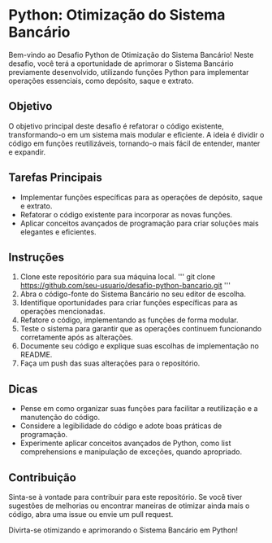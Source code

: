 # Python: Otimização do Sistema Bancário
Bem-vindo ao Desafio Python de Otimização do Sistema Bancário! Neste desafio, você terá a oportunidade de aprimorar o Sistema Bancário previamente desenvolvido, utilizando funções Python para implementar operações essenciais, como depósito, saque e extrato.

## Objetivo
O objetivo principal deste desafio é refatorar o código existente, transformando-o em um sistema mais modular e eficiente. A ideia é dividir o código em funções reutilizáveis, tornando-o mais fácil de entender, manter e expandir.

## Tarefas Principais
* Implementar funções específicas para as operações de depósito, saque e extrato.
* Refatorar o código existente para incorporar as novas funções.
* Aplicar conceitos avançados de programação para criar soluções mais elegantes e eficientes.
  
## Instruções
1. Clone este repositório para sua máquina local.
'''
git clone https://github.com/seu-usuario/desafio-python-bancario.git
'''
2. Abra o código-fonte do Sistema Bancário no seu editor de escolha.
3. Identifique oportunidades para criar funções específicas para as operações mencionadas.
4. Refatore o código, implementando as funções de forma modular.
5. Teste o sistema para garantir que as operações continuem funcionando corretamente após as alterações.
6. Documente seu código e explique suas escolhas de implementação no README.
7. Faça um push das suas alterações para o repositório.
## Dicas
* Pense em como organizar suas funções para facilitar a reutilização e a manutenção do código.
* Considere a legibilidade do código e adote boas práticas de programação.
* Experimente aplicar conceitos avançados de Python, como list comprehensions e manipulação de exceções, quando apropriado.
## Contribuição
Sinta-se à vontade para contribuir para este repositório. Se você tiver sugestões de melhorias ou encontrar maneiras de otimizar ainda mais o código, abra uma issue ou envie um pull request.

Divirta-se otimizando e aprimorando o Sistema Bancário em Python!






